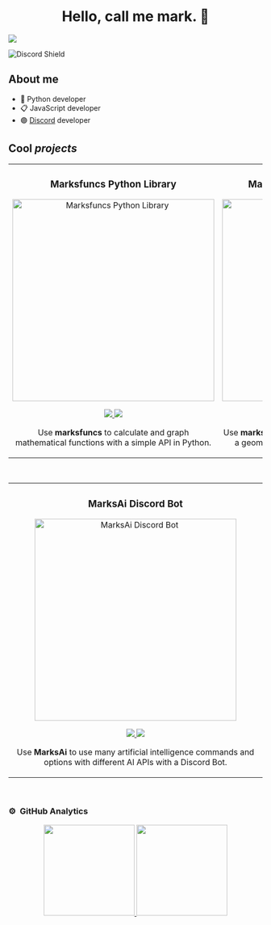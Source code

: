 <div align="center">
<h1 align="center">Hello, call me <strong> mark.</strong> 👋</h1>
</div>
<img src="https://i.ibb.co/kSpjZgb/brie.png">

![Discord Shield](https://dcbadge.limes.pink/api/shield/708377162318741537)

## About me

- 🐍 Python developer
- 📋 JavaScript developer
- 🟣 [Discord](http://discordapp.com/users/708377162318741537) developer

## Cool _projects_

<table>
<tr>
<td width="50%">
<h3 align="center">Marksfuncs Python Library </h3>
<div align="center">
<a href="https://github.com/marc1fino/marksfuncs" target="_blank"><img src="https://i.ibb.co/1byrZdg/marksfuncs.png" width="400" alt="Marksfuncs Python Library"></a>
<br>
<p>
<a href="https://github.com/marc1fino/marksfuncs" target="_blank">
<img src="https://img.shields.io/badge/CODE-ff9?style=for-the-badge&logo=github&logoColor=black">
</a>
<a href="https://pypi.org/project/marksfuncs/" target="_blank">
<img src="https://img.shields.io/pypi/dm/marksfuncs?style=flat-square&logo=dependabot&logoColor=white&logoSize=auto&color=blue
">
</a>
</p>
<p>Use <strong>marksfuncs</strong> to calculate and graph mathematical functions with a simple API in Python.</p>
</div>
                                                                                  

<td width="50%">
<h3 align="center">Marksgeometrys Python Library</h3>
<div align="center">                                       
<a href="https://github.com/marc1fino/marksgeometrys" target="_blank"><img src="https://i.ibb.co/HXJ8xq7/marksfuncs-1.png" width="400" alt="Marksgeometrys Python Library"></a>
<br>
<p>
<a href="https://github.com/marc1fino/marksgeometrys" target="_blank">
<img src="https://img.shields.io/badge/CODE-ff9?style=for-the-badge&logo=github&logoColor=black">
</a>
<a href="https://pypi.org/project/marksgeometrys/" target="_blank">
<img src="https://img.shields.io/pypi/dm/marksfuncs?style=flat-square&logo=dependabot&logoColor=white&logoSize=auto&color=blue">
</a>
</p>
</p>Use <strong>marksgeometrys</strong> to calculate area or volume of a geometric figure with a simple API in Python.</p>
</div>                                                             
</table>                                                                                 
</div>
<br>

<table>
<tr>
<td width="50%">
<h3 align="center">MarksAi Discord Bot</h3>
<div align="center">
<a href="https://github.com/marc1fino/MarksAi" target="_blank"><img src="https://i.ibb.co/C9TqP3f/marksfuncs-2.png" width="400" alt="MarksAi Discord Bot"></a>
<p>
<a href="https://github.com/marc1fino/MarksAi" target="_blank">
<img src="https://img.shields.io/badge/CODE-ff9?style=for-the-badge&logo=github&logoColor=black">
</a>
<a href="https://discord.com/oauth2/authorize?client_id=1238487304553762889&permissions=8&scope=bot+applications.commands" target="_blank">
<img src="https://dcbadge.limes.pink/api/shield/1238487304553762889?bot=true">
</a>
</p>
<p>Use <strong>MarksAi</strong> to use many artificial intelligence commands and options with different AI APIs with a Discord Bot.</p>
</div>
                                                                                      
</td>
</table>                                                                                 
</div>
<br>

### ⚙️ &nbsp;GitHub Analytics

<p align="center">
<a href="https://github.com/ArisGuimera">
  <img height="180em" src="https://github-readme-stats-eight-theta.vercel.app/api?username=marc1fino&show_icons=true&theme=algolia&include_all_commits=true&count_private=true"/>
  <img height="180em" src="https://github-readme-stats-eight-theta.vercel.app/api/top-langs/?username=marc1fino&layout=compact&langs_count=8&theme=algolia"/>
</a>
</p>

